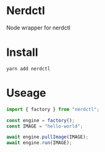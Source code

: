 # Nerdctl

Node wrapper for nerdctl

# Install

```shell
yarn add nerdctl
```

# Useage

```ts
import { factory } from "nerdctl";

const engine = factory();
const IMAGE = "hello-world";

await engine.pullImage(IMAGE);
await engine.run(IMAGE);
```
